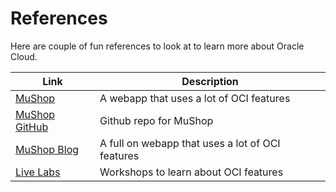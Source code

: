 # References

Here are couple of fun references to look at to learn more about Oracle Cloud.

| Link | Description |
| --- | --- |
| [MuShop](https://mushop.ateam.cloud/about.html) | A webapp that uses a lot of OCI features |
| [MuShop GitHub](https://github.com/oracle-quickstart/oci-cloudnative) | Github repo for MuShop |
| [MuShop Blog](https://blogs.oracle.com/developers/mushop-a-cloud-native-reference-app-for-oracle-cloud) | A full on webapp that uses a lot of OCI features |
| [Live Labs](https://apexapps.oracle.com/pls/apex/dbpm/r/livelabs/home) | Workshops to learn about OCI features |